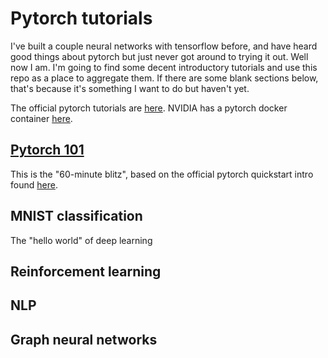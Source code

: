 # Pytorch tutorials
I've built a couple neural networks with tensorflow before, and have heard good things about pytorch but just never got around to trying it out.
Well now I am.
I'm going to find some decent introductory tutorials and use this repo as a place to aggregate them. 
If there are some blank sections below, that's because it's something I want to do but haven't yet.

The official pytorch tutorials are [here](https://pytorch.org/tutorials/).
NVIDIA has a pytorch docker container [here](https://docs.nvidia.com/deeplearning/frameworks/pytorch-release-notes/rel_19-09.html).

## [Pytorch 101](./60min_blitz/)
This is the "60-minute blitz", based on the official pytorch quickstart intro found [here](https://pytorch.org/tutorials/beginner/deep_learning_60min_blitz.html).

## MNIST classification
The "hello world" of deep learning

## Reinforcement learning

## NLP

## Graph neural networks
